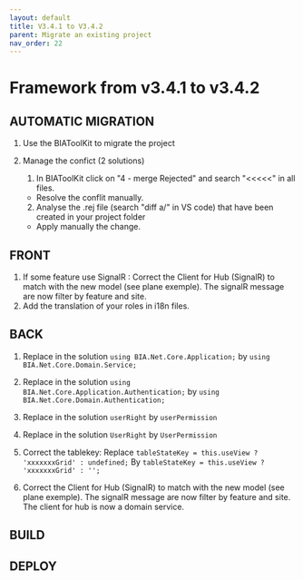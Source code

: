```yaml
---
layout: default
title: V3.4.1 to V3.4.2
parent: Migrate an existing project
nav_order: 22
---
```

# Framework from v3.4.1 to v3.4.2

## AUTOMATIC MIGRATION
1. Use the BIAToolKit to migrate the project

2. Manage the confict (2 solutions)
   1. In BIAToolKit click on "4 - merge Rejected" and search "<<<<<" in all files.  
    * Resolve the conflit manually.
   2. Analyse the .rej file (search "diff a/" in VS code) that have been created in your project folder
     * Apply manually the change.

## FRONT
1. If some feature use SignalR : Correct the Client for Hub (SignalR) to match with the new model (see plane exemple).
   The signalR message are now filter by feature and site.
2. Add the translation of your roles in i18n files.

## BACK
1. Replace in the solution 
		```using BIA.Net.Core.Application;```
	by 
		```using BIA.Net.Core.Domain.Service;```
		
2. Replace in the solution 
		```using BIA.Net.Core.Application.Authentication;```
	by 
		```using BIA.Net.Core.Domain.Authentication;```

3. Replace in the solution 
		```userRight```
	by 
		```userPermission```

4. Replace in the solution 
		```UserRight```
	by 
		```UserPermission```

5. Correct the tablekey:
	Replace
		```tableStateKey = this.useView ? 'xxxxxxxGrid' : undefined;```
	By
		```tableStateKey = this.useView ? 'xxxxxxxGrid' : '';```

6. Correct the Client for Hub (SignalR) to match with the new model (see plane exemple).
	The signalR message are now filter by feature and site.
	The client for hub is now a domain service.

## BUILD 

## DEPLOY
